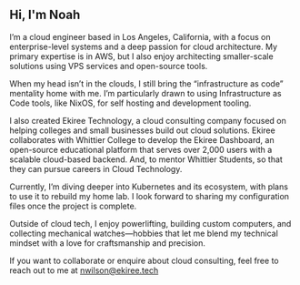 ## Hi, I'm Noah

I’m a cloud engineer based in Los Angeles, California, with a focus on enterprise-level systems and a deep passion for cloud architecture. My primary expertise is in AWS, but I also enjoy architecting smaller-scale solutions using VPS services and open-source tools.

When my head isn’t in the clouds, I still bring the “infrastructure as code” mentality home with me. I’m particularly drawn to using Infrastructure as Code tools, like NixOS, for self hosting and development tooling.

I also created Ekiree Technology, a cloud consulting company focused on helping colleges and small businesses build out cloud solutions. Ekiree collaborates with Whittier College to develop the Ekiree Dashboard, an open-source educational platform that serves over 2,000 users with a scalable cloud-based backend. And, to mentor Whittier Students, so that they can pursue careers in Cloud Technology.

Currently, I’m diving deeper into Kubernetes and its ecosystem, with plans to use it to rebuild my home lab. I look forward to sharing my configuration files once the project is complete.

Outside of cloud tech, I enjoy powerlifting, building custom computers, and collecting mechanical watches—hobbies that let me blend my technical mindset with a love for craftsmanship and precision.

If you want to collaborate or enquire about cloud consulting, feel free to reach out to me at nwilson@ekiree.tech

<div data-iframe-width="150" data-iframe-height="270" data-share-badge-id="ac4b5658-2578-43f3-bd25-11e385cbe0cb" data-share-badge-host="https://www.credly.com"></div><script type="text/javascript" async src="//cdn.credly.com/assets/utilities/embed.js"></script>
